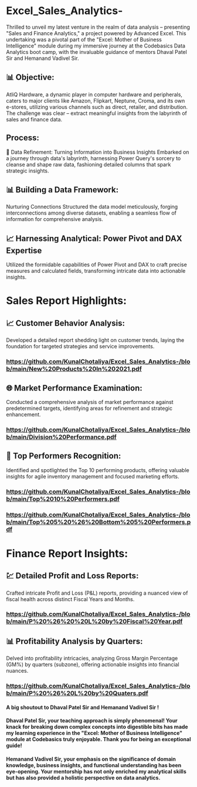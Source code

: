 # Excel_Sales_Analytics-

Thrilled to unveil my latest venture in the realm of data analysis – presenting "Sales and Finance Analytics," a project powered by Advanced Excel. This undertaking was a pivotal part of the "Excel: Mother of Business Intelligence" module during my immersive journey at the Codebasics Data Analytics boot camp, with the invaluable guidance of mentors Dhaval Patel Sir and Hemanand Vadivel Sir.

## 📊 Objective:
AtliQ Hardware, a dynamic player in computer hardware and peripherals, caters to major clients like Amazon, Flipkart, Neptune, Croma, and its own e-stores, utilizing various channels such as direct, retailer, and distribution. The challenge was clear – extract meaningful insights from the labyrinth of sales and finance data.

## Process:
🚀 Data Refinement: Turning Information into Business Insights
Embarked on a journey through data's labyrinth, harnessing Power Query's sorcery to cleanse and shape raw data, fashioning detailed columns that spark strategic insights.

## 📊 Building a Data Framework: 
Nurturing Connections Structured the data model meticulously, forging interconnections among diverse datasets, enabling a seamless flow of information for comprehensive analysis.

## 📈 Harnessing Analytical: Power Pivot and DAX Expertise
Utilized the formidable capabilities of Power Pivot and DAX to craft precise measures and calculated fields, transforming intricate data into actionable insights.

# Sales Report Highlights:
## 📈 Customer Behavior Analysis:
Developed a detailed report shedding light on customer trends, laying the foundation for targeted strategies and service improvements.
### https://github.com/KunalChotaliya/Excel_Sales_Analytics-/blob/main/New%20Products%20In%202021.pdf

## 🌐 Market Performance Examination:
Conducted a comprehensive analysis of market performance against predetermined targets, identifying areas for refinement and strategic enhancement.
### https://github.com/KunalChotaliya/Excel_Sales_Analytics-/blob/main/Division%20Performance.pdf

## 🌟 Top Performers Recognition:
Identified and spotlighted the Top 10 performing products, offering valuable insights for agile inventory management and focused marketing efforts.
### https://github.com/KunalChotaliya/Excel_Sales_Analytics-/blob/main/Top%2010%20Performers.pdf
### https://github.com/KunalChotaliya/Excel_Sales_Analytics-/blob/main/Top%205%20%26%20Bottom%205%20Performers.pdf

# Finance Report Insights:
## 💹 Detailed Profit and Loss Reports:
Crafted intricate Profit and Loss (P&L) reports, providing a nuanced view of fiscal health across distinct Fiscal Years and Months.
### https://github.com/KunalChotaliya/Excel_Sales_Analytics-/blob/main/P%20%26%20%20L%20by%20Fiscal%20Year.pdf

## 📊 Profitability Analysis by Quarters:
Delved into profitability intricacies, analyzing Gross Margin Percentage (GM%) by quarters (subzone), offering actionable insights into financial nuances.
### https://github.com/KunalChotaliya/Excel_Sales_Analytics-/blob/main/P%20%26%20L%20by%20Quaters.pdf

#### A big shoutout to Dhaval Patel Sir and Hemanand Vadivel Sir !

#### Dhaval Patel Sir, your teaching approach is simply phenomenal! Your knack for breaking down complex concepts into digestible bits has made my learning experience in the "Excel: Mother of Business Intelligence" module at Codebasics truly enjoyable. Thank you for being an exceptional guide!

#### Hemanand Vadivel Sir, your emphasis on the significance of domain knowledge, business insights, and functional understanding has been eye-opening. Your mentorship has not only enriched my analytical skills but has also provided a holistic perspective on data analytics.
